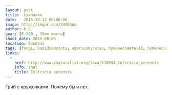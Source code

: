 ```yaml
---
layout: post
title:  Сухлянка
date:   2015-10-12 00:00:00
image: http://imgur.com/2UABhWu
author: К.С.
gear: [E-300 , 35mm macro]
shoot_date: 2015-08-06
location: Ёльбаза
tags: [fungi, basidiomycota, agaricomycetes, hymenochaetales, hymenochaetaceae, coltricia, coltricia perennis]
links:
  -
    href: http://www.inaturalist.org/taxa/118034-Coltricia-perennis
    info: inat
    title: Coltricia perennis
---
```


Гриб с кружочками. Почему бы и нет.
